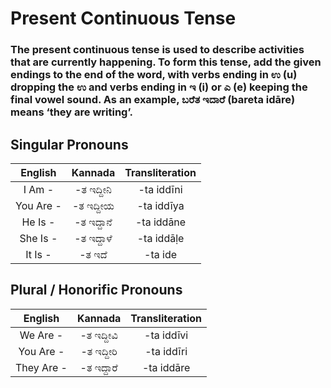 # Present Continuous Tense

### The present continuous tense is used to describe activities that are currently happening. To form this tense, add the given endings to the end of the word, with verbs ending in ಉ (u) dropping the ಉ and verbs ending in ಇ (i) or ಎ (e) keeping the final vowel sound. As an example, ಬರೆತ ಇದಾರೆ (bareta idāre) means ‘they are writing’.

## Singular Pronouns

|  English  |  Kannada   | Transliteration |
|:---------:|:----------:|:---------------:|
|  I Am -   | -ತ ಇದ್ದೀನಿ |   -ta iddīni    |
| You Are - | -ತ ಇದ್ದೀಯ  |   -ta iddīya    |
|  He Is -  | -ತ ಇದ್ದಾನೆ |   -ta iddāne    |
| She Is -  | -ತ ಇದ್ದಾಳೆ |   -ta iddāḷe    |
|  It Is -  |   -ತ ಇದೆ   |     -ta ide     |

## Plural / Honorific Pronouns

|  English   |  Kannada   | Transliteration |
|:----------:|:----------:|:---------------:|
|  We Are -  | -ತ ಇದ್ದೀವಿ |   -ta iddīvi    |
| You Are -  | -ತ ಇದ್ದೀರಿ |   -ta iddīri    |
| They Are - | -ತ ಇದ್ದಾರೆ |   -ta iddāre    |
